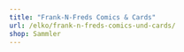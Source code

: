 ```yaml
---
title: "Frank-N-Freds Comics & Cards"
url: /elko/frank-n-freds-comics-und-cards/
shop: Sammler
---
```


